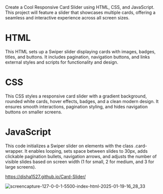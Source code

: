  Create a Cool Responsive Card Slider using HTML, CSS, and JavaScript. This project will feature a slider that showcases multiple cards,
 offering a seamless and interactive experience across all screen sizes.

<h1>HTML</h1> 
This HTML sets up a Swiper slider displaying cards with images, badges, titles, and buttons.
It includes pagination, navigation buttons, and links external styles and scripts for functionality and design.

<h1>CSS</h1>
This CSS styles a responsive card slider with a gradient background, rounded white cards, hover effects, badges, and a clean modern design.
It ensures smooth interactions, pagination styling, and hides navigation buttons on smaller screens.

<h1>JavaScript</h1>
This code initializes a Swiper slider on elements with the class .card-wrapper. 
It enables looping, sets space between slides to 30px, adds clickable pagination bullets, navigation arrows,
and adjusts the number of visible slides based on screen width (1 for small, 2 for medium, and 3 for large screens).

https://disha1527.github.io/Card-Slider/

![screencapture-127-0-0-1-5500-index-html-2025-01-19-16_28_33](https://github.com/user-attachments/assets/870f66a5-de72-42b8-8696-0043cf5323b4)











